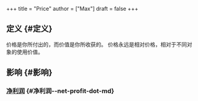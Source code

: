 +++
title = "Price"
author = ["Max"]
draft = false
+++

## 定义 {#定义}

价格是你所付出的，而价值是你所收获的。
价格永远是相对价格，相对于不同对象的使用价值。


## 影响 {#影响}


### [净利润](net-profit.md) {#净利润--net-profit-dot-md}
